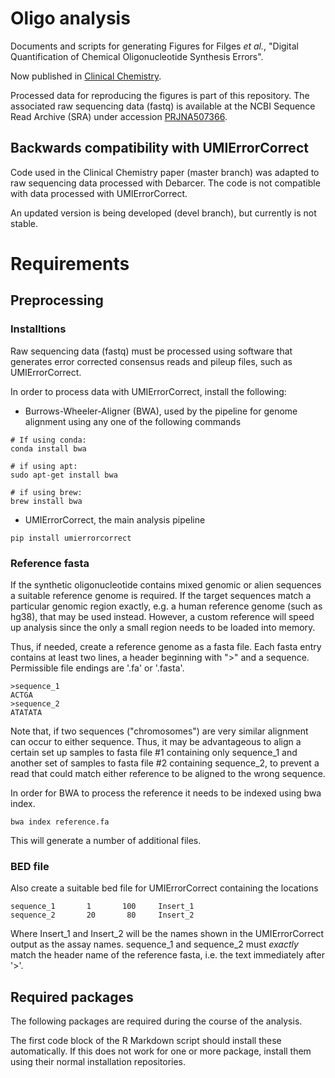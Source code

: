 # Oligo analysis

Documents and scripts for generating Figures for Filges *et al.*, "Digital Quantification of Chemical Oligonucleotide Synthesis Errors".

Now published in [Clinical Chemistry](https://doi.org/10.1093/clinchem/hvab136).

Processed data for reproducing the figures is part of this repository. The associated
raw sequencing data (fastq) is available at the NCBI Sequence Read Archive (SRA)
under accession [PRJNA507366](https://www.ncbi.nlm.nih.gov/bioproject/PRJNA727098/).

## Backwards compatibility with UMIErrorCorrect

Code used in the Clinical Chemistry paper (master branch) was adapted to raw sequencing data processed with Debarcer. The code is not compatible with data processed with UMIErrorCorrect. 

An updated version is being developed (devel branch), but currently is not  stable.

# Requirements

## Preprocessing

### Installtions
Raw sequencing data (fastq) must be processed using software that generates
error corrected consensus reads and pileup files, such as UMIErrorCorrect.

In order to process data with UMIErrorCorrect, install the following:

- Burrows-Wheeler-Aligner (BWA), used by the pipeline for genome alignment using any one of the following commands

```
# If using conda:
conda install bwa

# if using apt:
sudo apt-get install bwa

# if using brew:
brew install bwa
```

- UMIErrorCorrect, the main analysis pipeline

```
pip install umierrorcorrect
```

### Reference fasta
If the synthetic oligonucleotide contains mixed genomic or alien sequences a suitable
reference genome is required. If the target sequences match a particular genomic region
exactly, e.g. a human reference genome (such as hg38), that may be used instead. However,
a custom reference will speed up analysis since the only a small region needs to be loaded
into memory. 

Thus, if needed, create a reference genome as a fasta file. Each fasta entry 
contains at least two lines, a header beginning with ">" and a sequence. 
Permissible file endings are '.fa' or '.fasta'.

```
>sequence_1
ACTGA
>sequence_2
ATATATA
```

Note that, if two sequences ("chromosomes") are very similar alignment can occur to either
sequence. Thus, it may be advantageous to align a certain set up samples to fasta file #1
containing only sequence_1 and another set of samples to fasta file #2 containing sequence_2,
to prevent a read that could match either reference to be aligned to the wrong sequence.

In order for BWA to process the reference it needs to be indexed using bwa index.

```
bwa index reference.fa
```

This will generate a number of additional files.

### BED file

Also create a suitable bed file for UMIErrorCorrect containing the locations

```
sequence_1       1       100     Insert_1
sequence_2       20       80     Insert_2
```

Where Insert_1 and Insert_2 will be the names shown in the UMIErrorCorrect output
as the assay names. sequence_1 and sequence_2 must *exactly* match the header
name of the reference fasta, i.e. the text immediately after '>'.

## Required packages 

The following packages are required during the course of the analysis. 

The first code block of the R Markdown script should install these  automatically. If this does not work for one or more package, install them using their normal installation repositories.

